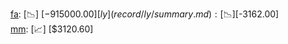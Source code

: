 [fa](record/fa/summary.md): [📉] [$-915000.00]  
[ly](record/ly/summary.md): [📉] [$-3162.00]  
[mm](record/mm/summary.md): [📈] [$3120.60]  
